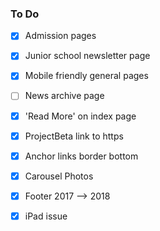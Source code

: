### To Do


- [x] Admission pages
- [x] Junior school newsletter page
- [x] Mobile friendly general pages
- [ ] News archive page
- [x] 'Read More' on index page
- [x] ProjectBeta link to https
- [x] Anchor links border bottom
- [x] Carousel Photos
- [x] Footer 2017 --> 2018

- [x] iPad issue